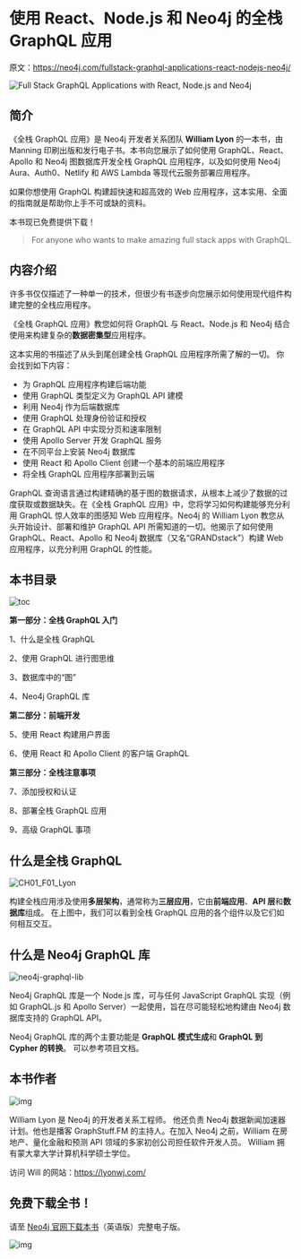 # 使用 React、Node.js 和 Neo4j 的全栈 GraphQL 应用

原文：https://neo4j.com/fullstack-graphql-applications-react-nodejs-neo4j/

![Full Stack GraphQL Applications with React, Node.js and Neo4j](fullstack-graphql-applications-react-nodejs-neo4j/Full_Stack_GraphQL_Applications_Neo4j_cvr.jpg)

## 简介

《全栈 GraphQL 应用》是 Neo4j 开发者关系团队 **William Lyon** 的一本书，由 Manning 印刷出版和发行电子书。本书向您展示了如何使用 GraphQL、React、Apollo 和 Neo4j 图数据库开发全栈 GraphQL 应用程序，以及如何使用 Neo4j Aura、Auth0、Netlify 和 AWS Lambda 等现代云服务部署应用程序。

如果你想使用 GraphQL 构建超快速和超高效的 Web 应用程序，这本实用、全面的指南就是帮助你上手不可或缺的资料。

本书现已免费提供下载！

> For anyone who wants to make amazing full stack apps with GraphQL.

## 内容介绍

许多书仅仅描述了一种单一的技术，但很少有书逐步向您展示如何使用现代组件构建完整的全栈应用程序。

《全栈 GraphQL 应用》教您如何将 GraphQL 与 React、Node.js 和 Neo4j 结合使用来构建复杂的**数据密集型**应用程序。

这本实用的书描述了从头到尾创建全栈 GraphQL 应用程序所需了解的一切。 你会找到如下内容：

- 为 GraphQL 应用程序构建后端功能
- 使用 GraphQL 类型定义为 GraphQL API 建模
- 利用 Neo4j 作为后端数据库
- 使用 GraphQL 处理身份验证和授权
- 在 GraphQL API 中实现分页和速率限制
- 使用 Apollo Server 开发 GraphQL 服务
- 在不同平台上安装 Neo4j 数据库
- 使用 React 和 Apollo Client 创建一个基本的前端应用程序
- 将全栈 GraphQL 应用程序部署到云端

GraphQL 查询语言通过构建精确的基于图的数据请求，从根本上减少了数据的过度获取或数据缺失。在《全栈 GraphQL 应用》中，您将学习如何构建能够充分利用 GraphQL 惊人效率的图感知 Web 应用程序。Neo4j 的 William Lyon 教您从头开始设计、部署和维护 GraphQL API 所需知道的一切。他揭示了如何使用 GraphQL、React、Apollo 和 Neo4j 数据库（又名“GRANDstack”）构建 Web 应用程序，以充分利用 GraphQL 的性能。

## 本书目录

![toc](fullstack-graphql-applications-react-nodejs-neo4j/toc.png)

**第一部分：全栈 GraphQL 入门**

1、什么是全栈 GraphQL

2、使用 GraphQL 进行图思维

3、数据库中的“图”

4、Neo4j GraphQL 库

**第二部分：前端开发**

5、使用 React 构建用户界面

6、使用 React 和 Apollo Client 的客户端 GraphQL

**第三部分：全栈注意事项**

7、添加授权和认证

8、部署全栈 GraphQL 应用

9、高级 GraphQL 事项

## 什么是全栈 GraphQL

![CH01_F01_Lyon](fullstack-graphql-applications-react-nodejs-neo4j/figure_1-1.png)

构建全栈应用涉及使用**多层架构**，通常称为**三层应用**，它由**前端应用**、**API 层**和**数据库**组成。 在上图中，我们可以看到全栈 GraphQL 应用的各个组件以及它们如何相互交互。

## 什么是 Neo4j GraphQL 库

![neo4j-graphql-lib](fullstack-graphql-applications-react-nodejs-neo4j/neo4j-graphql-lib.png)

Neo4j GraphQL 库是一个 Node.js 库，可与任何 JavaScript GraphQL 实现（例如 GraphQL.js 和 Apollo Server）一起使用，旨在尽可能轻松地构建由 Neo4j 数据库支持的 GraphQL API。 

Neo4j GraphQL 库的两个主要功能是 **GraphQL 模式生成**和 **GraphQL 到 Cypher 的转换**。 可以参考项目文档。

## 本书作者

![img](fullstack-graphql-applications-react-nodejs-neo4j/will-lyon-300x300.jpg)

William Lyon 是 Neo4j 的开发者关系工程师。 他还负责 Neo4j 数据新闻加速器计划。他也是播客 GraphStuff.FM 的主持人。在加入 Neo4j 之前，William 在房地产、量化金融和预测 API 领域的多家初创公司担任软件开发人员。 William 拥有蒙大拿大学计算机科学硕士学位。

访问 Will 的网站：https://lyonwj.com/

## 免费下载全书！

请至 [Neo4j 官网下载本书](https://neo4j.com/fullstack-graphql-applications-react-nodejs-neo4j/)（英语版）完整电子版。

![img](fullstack-graphql-applications-react-nodejs-neo4j/EmailBanner_NewMember-01.jpg)